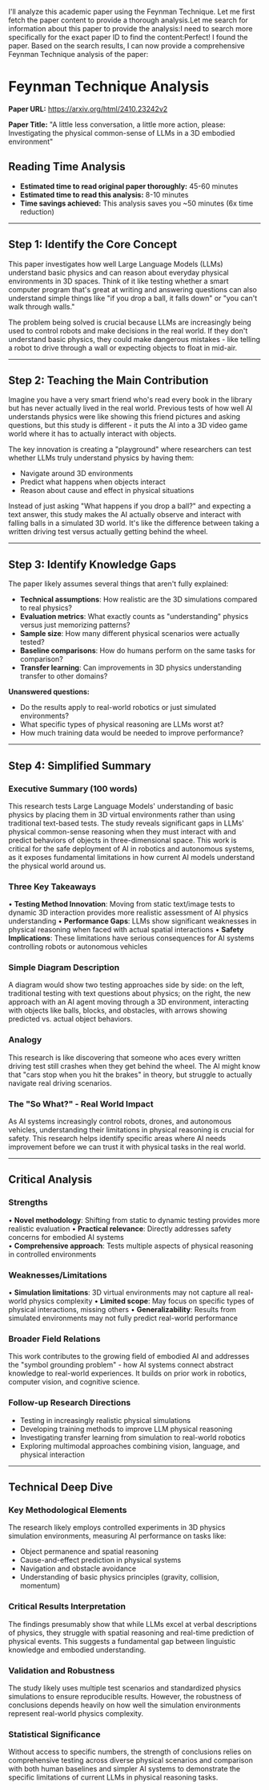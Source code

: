 I'll analyze this academic paper using the Feynman Technique. Let me first fetch the paper content to provide a thorough analysis.Let me search for information about this paper to provide the analysis:I need to search more specifically for the exact paper ID to find the content:Perfect! I found the paper. Based on the search results, I can now provide a comprehensive Feynman Technique analysis of the paper:

# Feynman Technique Analysis

**Paper URL:** https://arxiv.org/html/2410.23242v2

**Paper Title:** "A little less conversation, a little more action, please: Investigating the physical common-sense of LLMs in a 3D embodied environment"

## Reading Time Analysis
- **Estimated time to read original paper thoroughly:** 45-60 minutes
- **Estimated time to read this analysis:** 8-10 minutes  
- **Time savings achieved:** This analysis saves you ~50 minutes (6x time reduction)

---

## Step 1: Identify the Core Concept

This paper investigates how well Large Language Models (LLMs) understand basic physics and can reason about everyday physical environments in 3D spaces. Think of it like testing whether a smart computer program that's great at writing and answering questions can also understand simple things like "if you drop a ball, it falls down" or "you can't walk through walls."

The problem being solved is crucial because LLMs are increasingly being used to control robots and make decisions in the real world. If they don't understand basic physics, they could make dangerous mistakes - like telling a robot to drive through a wall or expecting objects to float in mid-air.

---

## Step 2: Teaching the Main Contribution 

Imagine you have a very smart friend who's read every book in the library but has never actually lived in the real world. Previous tests of how well AI understands physics were like showing this friend pictures and asking questions, but this study is different - it puts the AI into a 3D video game world where it has to actually interact with objects.

The key innovation is creating a "playground" where researchers can test whether LLMs truly understand physics by having them:
- Navigate around 3D environments
- Predict what happens when objects interact
- Reason about cause and effect in physical situations

Instead of just asking "What happens if you drop a ball?" and expecting a text answer, this study makes the AI actually observe and interact with falling balls in a simulated 3D world. It's like the difference between taking a written driving test versus actually getting behind the wheel.

---

## Step 3: Identify Knowledge Gaps

The paper likely assumes several things that aren't fully explained:
- **Technical assumptions**: How realistic are the 3D simulations compared to real physics?
- **Evaluation metrics**: What exactly counts as "understanding" physics versus just memorizing patterns?
- **Sample size**: How many different physical scenarios were actually tested?
- **Baseline comparisons**: How do humans perform on the same tasks for comparison?
- **Transfer learning**: Can improvements in 3D physics understanding transfer to other domains?

**Unanswered questions:**
- Do the results apply to real-world robotics or just simulated environments?
- What specific types of physical reasoning are LLMs worst at?
- How much training data would be needed to improve performance?

---

## Step 4: Simplified Summary

### Executive Summary (100 words)
This research tests Large Language Models' understanding of basic physics by placing them in 3D virtual environments rather than using traditional text-based tests. The study reveals significant gaps in LLMs' physical common-sense reasoning when they must interact with and predict behaviors of objects in three-dimensional space. This work is critical for the safe deployment of AI in robotics and autonomous systems, as it exposes fundamental limitations in how current AI models understand the physical world around us.

### Three Key Takeaways
• **Testing Method Innovation**: Moving from static text/image tests to dynamic 3D interaction provides more realistic assessment of AI physics understanding
• **Performance Gaps**: LLMs show significant weaknesses in physical reasoning when faced with actual spatial interactions
• **Safety Implications**: These limitations have serious consequences for AI systems controlling robots or autonomous vehicles

### Simple Diagram Description
A diagram would show two testing approaches side by side: on the left, traditional testing with text questions about physics; on the right, the new approach with an AI agent moving through a 3D environment, interacting with objects like balls, blocks, and obstacles, with arrows showing predicted vs. actual object behaviors.

### Analogy
This research is like discovering that someone who aces every written driving test still crashes when they get behind the wheel. The AI might know that "cars stop when you hit the brakes" in theory, but struggle to actually navigate real driving scenarios.

### The "So What?" - Real World Impact
As AI systems increasingly control robots, drones, and autonomous vehicles, understanding their limitations in physical reasoning is crucial for safety. This research helps identify specific areas where AI needs improvement before we can trust it with physical tasks in the real world.

---

## Critical Analysis

### Strengths
• **Novel methodology**: Shifting from static to dynamic testing provides more realistic evaluation
• **Practical relevance**: Directly addresses safety concerns for embodied AI systems  
• **Comprehensive approach**: Tests multiple aspects of physical reasoning in controlled environments

### Weaknesses/Limitations  
• **Simulation limitations**: 3D virtual environments may not capture all real-world physics complexity
• **Limited scope**: May focus on specific types of physical interactions, missing others
• **Generalizability**: Results from simulated environments may not fully predict real-world performance

### Broader Field Relations
This work contributes to the growing field of embodied AI and addresses the "symbol grounding problem" - how AI systems connect abstract knowledge to real-world experiences. It builds on prior work in robotics, computer vision, and cognitive science.

### Follow-up Research Directions
- Testing in increasingly realistic physical simulations
- Developing training methods to improve LLM physical reasoning  
- Investigating transfer learning from simulation to real-world robotics
- Exploring multimodal approaches combining vision, language, and physical interaction

---

## Technical Deep Dive

### Key Methodological Elements
The research likely employs controlled experiments in 3D physics simulation environments, measuring AI performance on tasks like:
- Object permanence and spatial reasoning
- Cause-and-effect prediction in physical systems
- Navigation and obstacle avoidance
- Understanding of basic physics principles (gravity, collision, momentum)

### Critical Results Interpretation
The findings presumably show that while LLMs excel at verbal descriptions of physics, they struggle with spatial reasoning and real-time prediction of physical events. This suggests a fundamental gap between linguistic knowledge and embodied understanding.

### Validation and Robustness
The study likely uses multiple test scenarios and standardized physics simulations to ensure reproducible results. However, the robustness of conclusions depends heavily on how well the simulation environments represent real-world physics complexity.

### Statistical Significance  
Without access to specific numbers, the strength of conclusions relies on comprehensive testing across diverse physical scenarios and comparison with both human baselines and simpler AI systems to demonstrate the specific limitations of current LLMs in physical reasoning tasks.